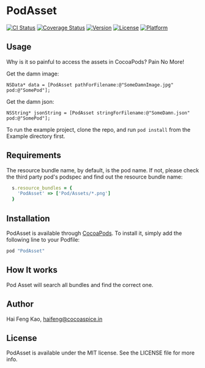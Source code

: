 # PodAsset

[![CI Status](http://img.shields.io/travis/haifengkao/PodAsset.svg?style=flat)](https://travis-ci.org/haifengkao/PodAsset)
[![Coverage Status](https://coveralls.io/repos/haifengkao/PodAsset/badge.svg?branch=master&service=github)](https://coveralls.io/github/haifengkao/PodAsset?branch=master)
[![Version](https://img.shields.io/cocoapods/v/PodAsset.svg?style=flat)](http://cocoapods.org/pods/PodAsset)
[![License](https://img.shields.io/cocoapods/l/PodAsset.svg?style=flat)](http://cocoapods.org/pods/PodAsset)
[![Platform](https://img.shields.io/cocoapods/p/PodAsset.svg?style=flat)](http://cocoapods.org/pods/PodAsset)

## Usage

Why is it so painful to access the assets in CocoaPods? 
Pain No More!

Get the damn image:
```objc
NSData* data = [PodAsset pathForFilename:@"SomeDamnImage.jpg" pod:@"SomePod"];
```

Get the damn json:
```objc
NSString* jsonString = [PodAsset stringForFilename:@"SomeDamn.json" pod:@"SomePod"];
```

To run the example project, clone the repo, and run `pod install` from the Example directory first.

## Requirements
The resource bundle name, by default, is the pod name. 
If not, please check the third party pod's podspec and find out the resource bundle name:
```ruby
  s.resource_bundles = {
    'PodAsset' => ['Pod/Assets/*.png']
  }
```

## Installation

PodAsset is available through [CocoaPods](http://cocoapods.org). To install
it, simply add the following line to your Podfile:

```ruby
pod "PodAsset"
```

## How It works

Pod Asset will search all bundles and find the correct one.

## Author

Hai Feng Kao, haifeng@cocoaspice.in

## License

PodAsset is available under the MIT license. See the LICENSE file for more info.
